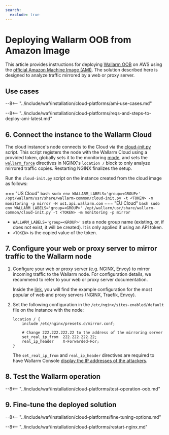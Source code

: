 ```yaml
---
search:
  exclude: true
---
```


[link-ssh-keys]:            https://docs.aws.amazon.com/AWSEC2/latest/UserGuide/get-set-up-for-amazon-ec2.html#create-a-key-pair
[link-sg]:                  https://docs.aws.amazon.com/en_us/AWSEC2/latest/UserGuide/get-set-up-for-amazon-ec2.html#create-a-base-security-group
[link-launch-instance]:     https://docs.aws.amazon.com/AWSEC2/latest/UserGuide/EC2_GetStarted.html#ec2-launch-instance

[anchor1]:      #2-create-a-security-group
[anchor2]:      #1-create-a-pair-of-ssh-keys-in-aws

[img-create-sg]:                ../../../images/installation-ami/common/create_sg.png
[versioning-policy]:            ../../../updating-migrating/versioning-policy.md#version-list
[img-wl-console-users]:         ../../../images/check-user-no-2fa.png
[img-create-wallarm-node]:      ../../../images/user-guides/nodes/create-cloud-node.png
[deployment-platform-docs]:     ../../../installation/supported-deployment-options.md
[node-token]:                       ../../../quickstart.md#deploy-the-wallarm-filtering-node
[api-token]:                        ../../../user-guides/settings/api-tokens.md
[wallarm-token-types]:              ../../../user-guides/nodes/nodes.md#api-and-node-tokens-for-node-creation
[platform]:                         ../../../installation/supported-deployment-options.md
[ptrav-attack-docs]:                ../../../attacks-vulns-list.md#path-traversal
[attacks-in-ui-image]:              ../../../images/admin-guides/test-attacks-quickstart.png
[wallarm-nginx-directives]:         ../../../admin-en/configure-parameters-en.md
[autoscaling-docs]:                 ../../../admin-en/installation-guides/amazon-cloud/autoscaling-overview.md
[real-ip-docs]:                     ../../../admin-en/using-proxy-or-balancer-en.md
[allocate-memory-docs]:             ../../../admin-en/configuration-guides/allocate-resources-for-node.md
[limiting-request-processing]:      ../../../user-guides/rules/configure-overlimit-res-detection.md
[logs-docs]:                        ../../../admin-en/configure-logging.md
[oob-advantages-limitations]:       ../overview.md#limitations
[wallarm-mode]:                     ../../../admin-en/configure-wallarm-mode.md
[wallarm-api-via-proxy]:            ../../../admin-en/configuration-guides/access-to-wallarm-api-via-proxy.md
[img-grouped-nodes]:                ../../../images/user-guides/nodes/grouped-nodes.png
[cloud-init-spec]:                  ../../cloud-platforms/cloud-init.md
[wallarm_force_directive]:          ../../../admin-en/configure-parameters-en.md#wallarm_force
[web-server-mirroring-examples]:    overview.md#configuration-examples-for-traffic-mirroring
[ip-lists-docs]:                    ../../../user-guides/ip-lists/overview.md
[api-spec-enforcement-docs]:        ../../../api-specification-enforcement/overview.md

# Deploying Wallarm OOB from Amazon Image

This article provides instructions for deploying [Wallarm OOB](overview.md) on AWS using the [official Amazon Machine Image (AMI)](https://aws.amazon.com/marketplace/pp/B073VRFXSD). The solution described here is designed to analyze traffic mirrored by a web or proxy server.

## Use cases

--8<-- "../include/waf/installation/cloud-platforms/ami-use-cases.md"

--8<-- "../include/waf/installation/cloud-platforms/reqs-and-steps-to-deploy-ami-latest.md"

## 6. Connect the instance to the Wallarm Cloud

The cloud instance's node connects to the Cloud via the [cloud-init.py][cloud-init-spec] script. This script registers the node with the Wallarm Cloud using a provided token, globally sets it to the monitoring [mode][wallarm-mode], and sets the [`wallarm_force`][wallarm_force_directive] directives in NGINX's `location /` block to only analyze mirrored traffic copies. Restarting NGINX finalizes the setup.

Run the `cloud-init.py` script on the instance created from the cloud image as follows:

=== "US Cloud"
    ``` bash
    sudo env WALLARM_LABELS='group=<GROUP>' /opt/wallarm/usr/share/wallarm-common/cloud-init.py -t <TOKEN> -m monitoring -p mirror -H us1.api.wallarm.com
    ```
=== "EU Cloud"
    ``` bash
    sudo env WALLARM_LABELS='group=<GROUP>' /opt/wallarm/usr/share/wallarm-common/cloud-init.py -t <TOKEN> -m monitoring -p mirror
    ```

* `WALLARM_LABELS='group=<GROUP>'` sets a node group name (existing, or, if does not exist, it will be created). It is only applied if using an API token.
* `<TOKEN>` is the copied value of the token.

## 7. Configure your web or proxy server to mirror traffic to the Wallarm node

1. Configure your web or proxy server (e.g. NGINX, Envoy) to mirror incoming traffic to the Wallarm node. For configuration details, we recommend to refer to your web or proxy server documentation.

    Inside the [link][web-server-mirroring-examples], you will find the example configuration for the most popular of web and proxy servers (NGINX, Traefik, Envoy).
1. Set the following configuration in the `/etc/nginx/sites-enabled/default` file on the instance with the node:

    ```
    location / {
        include /etc/nginx/presets.d/mirror.conf;
        
        # Change 222.222.222.22 to the address of the mirroring server
        set_real_ip_from  222.222.222.22;
        real_ip_header    X-Forwarded-For;
    }
    ```

    The `set_real_ip_from` and `real_ip_header` directives are required to have Wallarm Console [display the IP addresses of the attackers][real-ip-docs].

## 8. Test the Wallarm operation

--8<-- "../include/waf/installation/cloud-platforms/test-operation-oob.md"

## 9. Fine-tune the deployed solution

--8<-- "../include/waf/installation/cloud-platforms/fine-tuning-options.md"

--8<-- "../include/waf/installation/cloud-platforms/restart-nginx.md"
